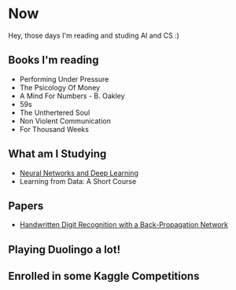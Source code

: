 # Now
Hey, those days I'm reading and studing AI and CS :)

## Books I'm reading

- Performing Under Pressure
- The Psicology Of Money
- A Mind For Numbers - B. Oakley
- 59s
- The Unthertered Soul
- Non Violent Communication
- For Thousand Weeks

## What am I Studying

- [Neural Networks and Deep Learning](http://neuralnetworksanddeeplearning.com/chap2.html)
- Learning from Data: A Short Course

## Papers

- [Handwritten Digit Recognition with a Back-Propagation Network](https://proceedings.neurips.cc/paper/1989/file/53c3bce66e43be4f209556518c2fcb54-Paper.pdf)

## Playing Duolingo a lot!

## Enrolled in some Kaggle Competitions
